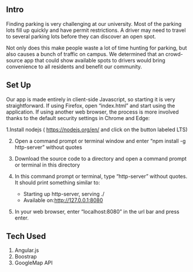 ## Intro

Finding parking is very challenging at our university. Most of the parking lots fill up quickly and have permit restrictions. A driver may need to travel to several parking lots before they can discover an open spot. 

Not only does this make people waste a lot of time hunting for parking, but also causes a bunch of traffic on campus. We determined that an crowd-source app that could show available spots to drivers would bring convenience to all residents and benefit our community.

## Set Up

Our app is made entirely in client-side Javascript, so starting it is very straightforward.
If using Firefox, open “index.html” and start using the application. 
If using another web browser, the process is more involved thanks to the default security settings in Chrome and Edge:

1.Install nodejs ( https://nodejs.org/en/ and click on the button labeled LTS)

2. Open a command prompt or terminal window and enter “npm install -g http-server”
without quotes

3. Download the source code to a directory and open a command prompt or terminal in this
directory

4. In this command prompt or terminal, type “http-server” without quotes. 
   It should print something similar to:
	- Starting up http-server, serving ./
	- Available on:http://127.0.0.1:8080

5. In your web browser, enter “localhost:8080” in the url bar and press enter.

## Tech Used

1. Angular.js
2. Boostrap
3. GoogleMap API

